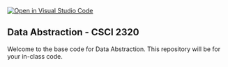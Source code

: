 [![Open in Visual Studio Code](https://classroom.github.com/assets/open-in-vscode-718a45dd9cf7e7f842a935f5ebbe5719a5e09af4491e668f4dbf3b35d5cca122.svg)](https://classroom.github.com/online_ide?assignment_repo_id=11614490&assignment_repo_type=AssignmentRepo)
## Data Abstraction - CSCI 2320

Welcome to the base code for Data Abstraction. This repository will be for your in-class code.